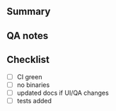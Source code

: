 ## Summary
<!-- What changed? Why? Link to Jira/Linear if applicable. -->

## QA notes
<!-- List devices, links to Bench/HUD/Replays, manual steps, etc. -->

## Checklist
- [ ] CI green
- [ ] no binaries
- [ ] updated docs if UI/QA changes
- [ ] tests added
